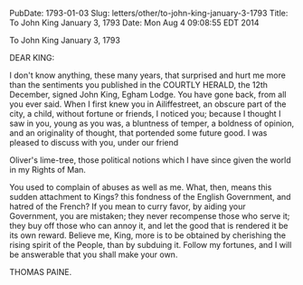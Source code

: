 PubDate: 1793-01-03
Slug: letters/other/to-john-king-january-3-1793
Title: To John King  January 3, 1793
Date: Mon Aug  4 09:08:55 EDT 2014

   To John King  January 3, 1793

   DEAR KING:

   I don't know anything, these many years, that surprised and hurt me more
   than the sentiments you published in the COURTLY HERALD, the 12th
   December, signed John King, Egham Lodge. You have gone back, from all you
   ever said. When I first knew you in Ailiffestreet, an obscure part of the
   city, a child, without fortune or friends, I noticed you; because I
   thought I saw in you, young as you was, a bluntness of temper, a boldness
   of opinion, and an originality of thought, that portended some future
   good. I was pleased to discuss with you, under our friend

   Oliver's lime-tree, those political notions which I have since given the
   world in my Rights of Man.

   You used to complain of abuses as well as me. What, then, means this
   sudden attachment to Kings? this fondness of the English Government, and
   hatred of the French? If you mean to curry favor, by aiding your
   Government, you are mistaken; they never recompense those who serve it;
   they buy off those who can annoy it, and let the good that is rendered it
   be its own reward. Believe me, King, more is to be obtained by cherishing
   the rising spirit of the People, than by subduing it. Follow my fortunes,
   and I will be answerable that you shall make your own.

   THOMAS PAINE.


